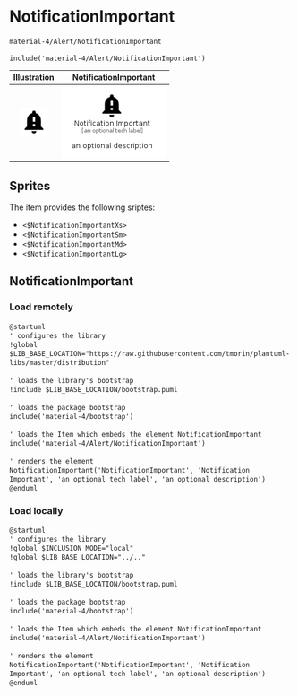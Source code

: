 # NotificationImportant


```text
material-4/Alert/NotificationImportant
```

```text
include('material-4/Alert/NotificationImportant')
```



| Illustration | NotificationImportant |
| :---: | :---: |
| ![illustration for Illustration](../../material-4/Alert/NotificationImportant.png) | ![illustration for NotificationImportant](../../material-4/Alert/NotificationImportant.Local.png) |



## Sprites
The item provides the following sriptes:

- `<$NotificationImportantXs>`
- `<$NotificationImportantSm>`
- `<$NotificationImportantMd>`
- `<$NotificationImportantLg>`





## NotificationImportant

### Load remotely
```plantuml
@startuml
' configures the library
!global $LIB_BASE_LOCATION="https://raw.githubusercontent.com/tmorin/plantuml-libs/master/distribution"

' loads the library's bootstrap
!include $LIB_BASE_LOCATION/bootstrap.puml

' loads the package bootstrap
include('material-4/bootstrap')

' loads the Item which embeds the element NotificationImportant
include('material-4/Alert/NotificationImportant')

' renders the element
NotificationImportant('NotificationImportant', 'Notification Important', 'an optional tech label', 'an optional description')
@enduml
```

### Load locally
```plantuml
@startuml
' configures the library
!global $INCLUSION_MODE="local"
!global $LIB_BASE_LOCATION="../.."

' loads the library's bootstrap
!include $LIB_BASE_LOCATION/bootstrap.puml

' loads the package bootstrap
include('material-4/bootstrap')

' loads the Item which embeds the element NotificationImportant
include('material-4/Alert/NotificationImportant')

' renders the element
NotificationImportant('NotificationImportant', 'Notification Important', 'an optional tech label', 'an optional description')
@enduml
```

